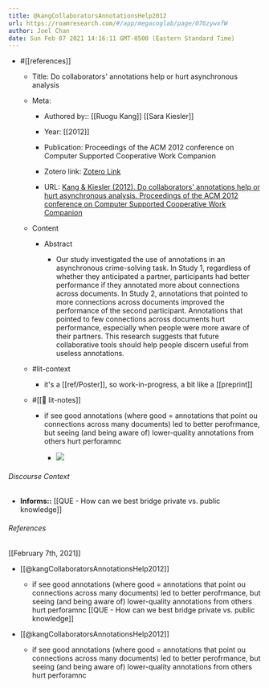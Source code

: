 ```yaml
---
title: @kangCollaboratorsAnnotationsHelp2012
url: https://roamresearch.com/#/app/megacoglab/page/076zywxfW
author: Joel Chan
date: Sun Feb 07 2021 14:16:11 GMT-0500 (Eastern Standard Time)
---
```


- #[[references]]

    - Title: Do collaborators' annotations help or hurt asynchronous analysis

    - Meta:

        - Authored by:: [[Ruogu Kang]] [[Sara Kiesler]]

        - Year: [[2012]]

        - Publication: Proceedings of the ACM 2012 conference on Computer Supported Cooperative Work Companion

        - Zotero link: [Zotero Link](zotero://select/items/7_UKEAXIHK)

        - URL: [Kang & Kiesler (2012). Do collaborators' annotations help or hurt asynchronous analysis. Proceedings of the ACM 2012 conference on Computer Supported Cooperative Work Companion](https://doi.org/10.1145/2141512.2141558)

    - Content

        - Abstract

            - Our study investigated the use of annotations in an asynchronous crime-solving task. In Study 1, regardless of whether they anticipated a partner, participants had better performance if they annotated more about connections across documents. In Study 2, annotations that pointed to more connections across documents improved the performance of the second participant. Annotations that pointed to few connections across documents hurt performance, especially when people were more aware of their partners. This research suggests that future collaborative tools should help people discern useful from useless annotations.

    - #lit-context

        - it's a [[ref/Poster]], so work-in-progress, a bit like a [[preprint]]

    - #[[📝 lit-notes]]

        - if see good annotations (where good = annotations that point ou connections across many documents) led to better perofrmance, but seeing (and being aware of) lower-quality annotations from others hurt perforamnc

            - ![](https://firebasestorage.googleapis.com/v0/b/firescript-577a2.appspot.com/o/imgs%2Fapp%2Fmegacoglab%2F989Nu-sGsx.png?alt=media&token=ccafc663-bc51-4fc3-929c-461666c09685)

###### Discourse Context

- **Informs::** [[QUE - How can we best bridge private vs. public knowledge]]

###### References

[[February 7th, 2021]]

- [[@kangCollaboratorsAnnotationsHelp2012]]

    - if see good annotations (where good = annotations that point ou connections across many documents) led to better perofrmance, but seeing (and being aware of) lower-quality annotations from others hurt perforamnc
[[QUE - How can we best bridge private vs. public knowledge]]

- [[@kangCollaboratorsAnnotationsHelp2012]]

    - if see good annotations (where good = annotations that point ou connections across many documents) led to better perofrmance, but seeing (and being aware of) lower-quality annotations from others hurt perforamnc
